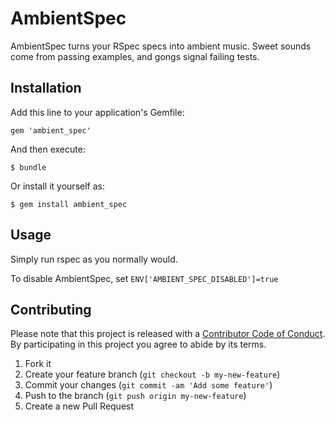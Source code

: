 # AmbientSpec

AmbientSpec turns your RSpec specs into ambient music. Sweet sounds come from
passing examples, and gongs signal failing tests.

## Installation

Add this line to your application's Gemfile:

    gem 'ambient_spec'

And then execute:

    $ bundle

Or install it yourself as:

    $ gem install ambient_spec

## Usage

Simply run rspec as you normally would.

To disable AmbientSpec, set `ENV['AMBIENT_SPEC_DISABLED']=true`

## Contributing

Please note that this project is released with a [Contributor Code of Conduct](https://raw.githubusercontent.com/Bantik/ambient_spec/master/CODE_OF_CONDUCT.md). By participating in this project you agree to abide by its terms.

1. Fork it
2. Create your feature branch (`git checkout -b my-new-feature`)
3. Commit your changes (`git commit -am 'Add some feature'`)
4. Push to the branch (`git push origin my-new-feature`)
5. Create a new Pull Request